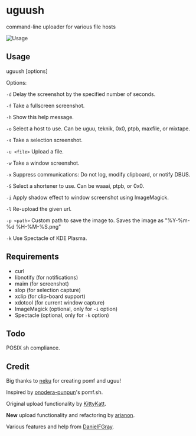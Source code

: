 uguush
========

command-line uploader for various file hosts

![Usage](https://the.fiery.me/qkmO.png)

Usage
-----

uguush [options]

Options:

`-d` Delay the screenshot by the specified number of seconds.

`-f` Take a fullscreen screenshot.

`-h` Show this help message.

`-o` Select a host to use. Can be uguu, teknik, 0x0, ptpb, maxfile, or mixtape.

`-s` Take a selection screenshot.

`-u <file>` Upload a file.

`-w` Take a window screenshot.

`-x` Suppress communications: Do not log, modify clipboard, or notify DBUS.

`-S` Select a shortener to use. Can be waaai, ptpb, or 0x0.

`-i` Apply shadow effect to window screenshot using ImageMagick.

`-l` Re-upload the given url.

`-p <path>` Custom path to save the image to. Saves the image as "%Y-%m-%d %H-%M-%S.png"

`-k` Use Spectacle of KDE Plasma.

Requirements
------------

- curl
- libnotify (for notifications)
- maim (for screenshot)
- slop (for selection capture)
- xclip (for clip-board support)
- xdotool (for current window capture)
- ImageMagick (optional, only for `-i` option)
- Spectacle (optional, only for `-k` option)

Todo
----

POSIX sh compliance.

Credit
------

Big thanks to [neku](https://github.com/nokonoko) for creating pomf and uguu!

Inspired by [onodera-punpun](https://github.com/onodera-punpun)'s pomf.sh.

Original upload functionality by [KittyKatt](https://github.com/KittyKatt).

**New** upload functionality and refactoring by [arianon](https://github.com/arianon).

Various features and help from [DanielFGray](https://github.com/DanielFGray).
